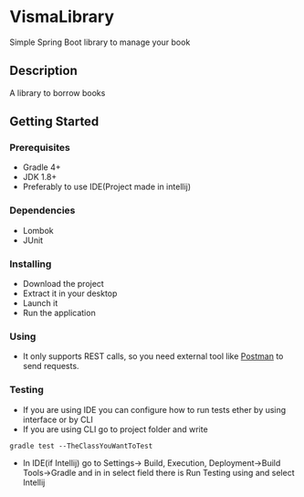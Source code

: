 # VismaLibrary

Simple Spring Boot library to manage your book

## Description

A library to borrow books

## Getting Started

### Prerequisites

* Gradle 4+
* JDK 1.8+
* Preferably to use IDE(Project made in intellij)

### Dependencies

* Lombok
* JUnit

### Installing

* Download the project
* Extract it in your desktop
* Launch it
* Run the application

### Using

* It only supports REST calls, so you need external tool like [Postman](https://www.postman.com/downloads/) to send requests.

### Testing

* If you are using IDE you can configure how to run tests ether by using interface or by CLI
* If you are using CLI go to project folder and write
 
```
gradle test --TheClassYouWantToTest
```

* In IDE(if Intellij) go to Settings-> Build, Execution, Deployment->Build Tools->Gradle and in in select field there is Run Testing using and select Intellij
